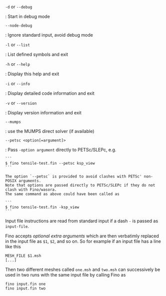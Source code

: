 `-d` or `--debug`

:    Start in debug mode


`--node-debug`

:    Ignore standard input, avoid debug mode


`-l` or `--list`

:    List defined symbols and exit


`-h` or `--help`

:    Display this help and exit

`-i` or `--info`

:    Display detailed code information and exit


`-v` or `--version`

:    Display version information and exit


`--mumps`

:   use the MUMPS direct solver (if available)

`--petsc <option[=argument]>`

:   Pass `-option argument` directly to PETSc/SLEPc, e.g.

    ```
    $ fino tensile-test.fin --petsc ksp_view
    ```

    The option `--petsc` is provided to avoid clashes with PETSc' non-POSIX arguments.
    Note that options are passed directly to PETSc/SLEPc if they do not clash with Fino/wasora.
    The same command as above could have been called as
    
    ```
    $ fino tensile-test.fin -ksp_view
    ```

Input file instructions are read from standard input if a dash `-` is passed as `input-file`.

Fino accepts _optional extra arguments_ which are then verbatimly replaced in the input file as `$1`, `$2`, and so on. So for example if an input file has a line like this

```fino
MESH_FILE $1.msh
[...]
```

Then two different meshes called `one.msh` and `two.msh` can successively be used in two runs with the same input file by calling Fino as 

```
fino input.fin one
fino input.fin two
```

